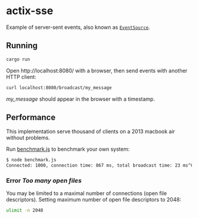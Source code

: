 # actix-sse
Example of server-sent events, also known as [`EventSource`](https://developer.mozilla.org/en-US/docs/Web/API/EventSource).

## Running
```sh
cargo run
```

Open http://localhost:8080/ with a browser, then send events with another HTTP client:

```sh
curl localhost:8080/broadcast/my_message
```

*my_message* should appear in the browser with a timestamp.

## Performance
This implementation serve thousand of clients on a 2013 macbook air without problems.

Run [benchmark.js](benchmark.js) to benchmark your own system:

```sh
$ node benchmark.js
Connected: 1000, connection time: 867 ms, total broadcast time: 23 ms^C⏎
```

### Error *Too many open files*
You may be limited to a maximal number of connections (open file descriptors). Setting maximum number of open file descriptors to 2048:

```sh
ulimit -n 2048
```

